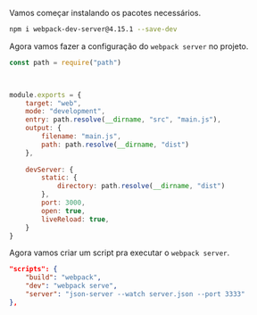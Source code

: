 
Vamos começar instalando os pacotes necessários.

```bash
npm i webpack-dev-server@4.15.1 --save-dev
```


Agora vamos fazer a configuração do `webpack server` no projeto.

```js
const path = require("path")

  

module.exports = {
	target: "web",
	mode: "development",
	entry: path.resolve(__dirname, "src", "main.js"),
	output: {
		filename: "main.js",
		path: path.resolve(__dirname, "dist")
	},
	
	devServer: {
		static: {
			directory: path.resolve(__dirname, "dist")
		},
		port: 3000,
		open: true,
		liveReload: true,
	}
}
```


Agora vamos criar um script pra executar o `webpack server`.

```json
"scripts": {
	"build": "webpack",
	"dev": "webpack serve",
	"server": "json-server --watch server.json --port 3333"
},
```